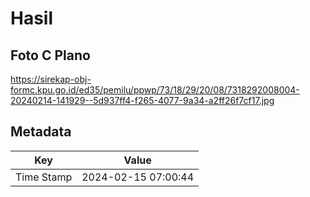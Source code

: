 # Hasil

## Foto C Plano

https://sirekap-obj-formc.kpu.go.id/ed35/pemilu/ppwp/73/18/29/20/08/7318292008004-20240214-141929--5d937ff4-f265-4077-9a34-a2ff26f7cf17.jpg


## Metadata

| Key        | Value               |
| ---------- | ------------------- |
| Time Stamp | 2024-02-15 07:00:44 |



